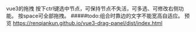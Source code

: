 vue3的拖拽
按下ctrl键选中节点，可保持节点不失活，可多选、可修改右侧功能。
按space可全部拖拽。
#####todo:组合时靠边的文字不能宽高自适应。
预览
https://renqiankun.github.io/vue3-drag-panel/dist/index.html

